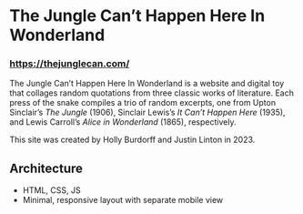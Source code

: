 # The Jungle Can’t Happen Here In Wonderland
### https://thejunglecan.com/

The Jungle Can’t Happen Here In Wonderland is a website and digital toy that collages random quotations from three classic works of literature. Each press of the snake compiles a trio of random excerpts, one from Upton Sinclair’s <i>The Jungle</i> (1906), Sinclair Lewis’s <i>It Can’t Happen Here</i> (1935), and Lewis Carroll’s <i>Alice in Wonderland</i> (1865), respectively.

This site was created by Holly Burdorff and Justin Linton in 2023.

## Architecture
- HTML, CSS, JS
- Minimal, responsive layout with separate mobile view
